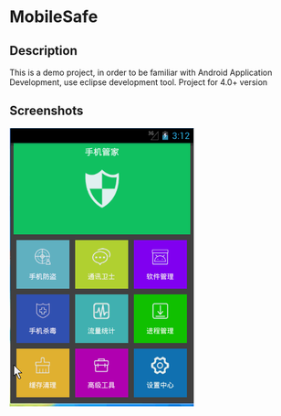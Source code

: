 # MobileSafe
## Description
This is a demo project, in order to be familiar with Android Application Development, use eclipse development tool. Project for 4.0+ version 

## Screenshots
![](https://github.com/henry-blue/MobileSafe/raw/master/res/raw/demo.gif)  
